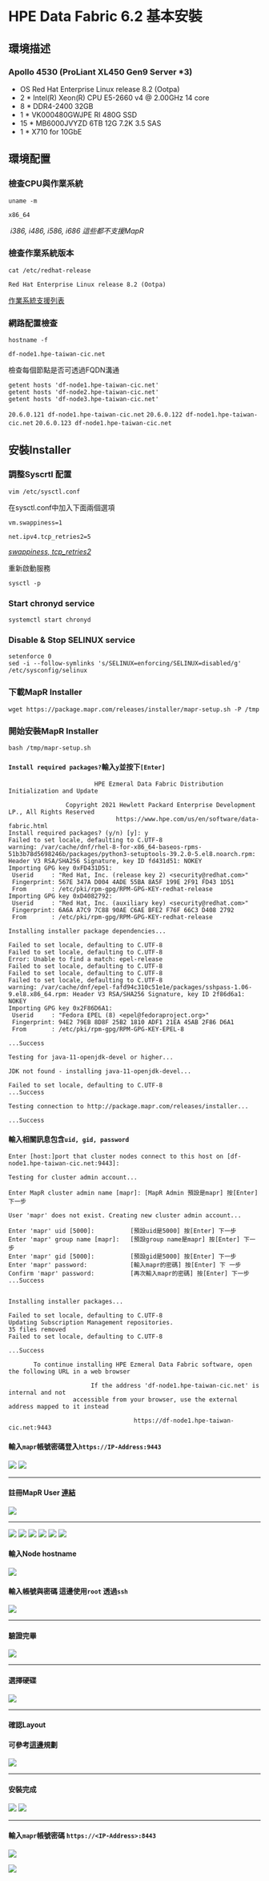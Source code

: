 # HPE Data Fabric 6.2 基本安裝
## 環境描述
### Apollo 4530 (ProLiant XL450 Gen9 Server *3)

* OS Red Hat Enterprise Linux release 8.2 (Ootpa)
* 2 *	Intel(R) Xeon(R) CPU E5-2660 v4 @ 2.00GHz 14 core
* 8 *  DDR4-2400 32GB 
* 1 *	VK000480GWJPE RI 480G SSD
* 15 * MB6000JVYZD 6TB 12G 7.2K 3.5 SAS
* 1 *  X710 for 10GbE



## 環境配置
### 檢查CPU與作業系統
```shell=
uname -m
```
`x86_64`

 *i386, i486, i586, i686 這些都不支援MapR*
 
### 檢查作業系統版本
```shell=
cat /etc/redhat-release
```
`Red Hat Enterprise Linux release 8.2 (Ootpa)`

[作業系統支援列表](https://docs.datafabric.hpe.com/62/InteropMatrix/r_os_matrix_6.x.html)

### 網路配置檢查
```shell=
hostname -f
```
`df-node1.hpe-taiwan-cic.net`

檢查每個節點是否可透過FQDN溝通

```shell=
getent hosts 'df-node1.hpe-taiwan-cic.net'
getent hosts 'df-node2.hpe-taiwan-cic.net'
getent hosts 'df-node3.hpe-taiwan-cic.net'
```

`20.6.0.121 df-node1.hpe-taiwan-cic.net`
`20.6.0.122 df-node1.hpe-taiwan-cic.net`
`20.6.0.123 df-node1.hpe-taiwan-cic.net`

## 安裝Installer

### 調整Syscrtl 配置
```shell=
vim /etc/sysctl.conf
```
在sysctl.conf中加入下面兩個選項

`vm.swappiness=1`

`net.ipv4.tcp_retries2=5`

*[swappiness, ](https://docs.datafabric.hpe.com/62/AdvancedInstallation/PreparingEachNode-memory.html?hl=swappiness)*
*[tcp_retries2](https://docs.datafabric.hpe.com/62/AdvancedInstallation/PreparingEachNode-infrastructure.html?hl=ipv4.tcp_retries2)*

重新啟動服務

```shell=
sysctl -p
```
### Start chronyd service
```shell=
systemctl start chronyd
```
### Disable & Stop SELINUX service
```shell=
setenforce 0
sed -i --follow-symlinks 's/SELINUX=enforcing/SELINUX=disabled/g' /etc/sysconfig/selinux
```
### 下載MapR Installer
```shell=
wget https://package.mapr.com/releases/installer/mapr-setup.sh -P /tmp
```

### 開始安裝MapR Installer

```shell=
bash /tmp/mapr-setup.sh
```
#### `Install required packages?`輸入`y`並按下`[Enter]`

```shell=
                        HPE Ezmeral Data Fabric Distribution Initialization and Update

                Copyright 2021 Hewlett Packard Enterprise Development LP., All Rights Reserved
                              https://www.hpe.com/us/en/software/data-fabric.html
Install required packages? (y/n) [y]: y
Failed to set locale, defaulting to C.UTF-8
warning: /var/cache/dnf/rhel-8-for-x86_64-baseos-rpms-51b3b78d5698246b/packages/python3-setuptools-39.2.0-5.el8.noarch.rpm: Header V3 RSA/SHA256 Signature, key ID fd431d51: NOKEY
Importing GPG key 0xFD431D51:
 Userid     : "Red Hat, Inc. (release key 2) <security@redhat.com>"
 Fingerprint: 567E 347A D004 4ADE 55BA 8A5F 199E 2F91 FD43 1D51
 From       : /etc/pki/rpm-gpg/RPM-GPG-KEY-redhat-release
Importing GPG key 0xD4082792:
 Userid     : "Red Hat, Inc. (auxiliary key) <security@redhat.com>"
 Fingerprint: 6A6A A7C9 7C88 90AE C6AE BFE2 F76F 66C3 D408 2792
 From       : /etc/pki/rpm-gpg/RPM-GPG-KEY-redhat-release

Installing installer package dependencies...

Failed to set locale, defaulting to C.UTF-8
Failed to set locale, defaulting to C.UTF-8
Error: Unable to find a match: epel-release
Failed to set locale, defaulting to C.UTF-8
Failed to set locale, defaulting to C.UTF-8
Failed to set locale, defaulting to C.UTF-8
warning: /var/cache/dnf/epel-fafd94c310c51e1e/packages/sshpass-1.06-9.el8.x86_64.rpm: Header V3 RSA/SHA256 Signature, key ID 2f86d6a1: NOKEY
Importing GPG key 0x2F86D6A1:
 Userid     : "Fedora EPEL (8) <epel@fedoraproject.org>"
 Fingerprint: 94E2 79EB 8D8F 25B2 1810 ADF1 21EA 45AB 2F86 D6A1
 From       : /etc/pki/rpm-gpg/RPM-GPG-KEY-EPEL-8

...Success

Testing for java-11-openjdk-devel or higher...

JDK not found - installing java-11-openjdk-devel...

Failed to set locale, defaulting to C.UTF-8
...Success

Testing connection to http://package.mapr.com/releases/installer...

...Success
```

#### 輸入相關訊息包含`uid, gid, password`

```shell=
Enter [host:]port that cluster nodes connect to this host on [df-node1.hpe-taiwan-cic.net:9443]:

Testing for cluster admin account...

Enter MapR cluster admin name [mapr]: [MapR Admin 預設是mapr] 按[Enter] 下一步

User 'mapr' does not exist. Creating new cluster admin account...

Enter 'mapr' uid [5000]:          [預設uid是5000] 按[Enter] 下一步
Enter 'mapr' group name [mapr]:   [預設group name是mapr] 按[Enter] 下一步
Enter 'mapr' gid [5000]:          [預設gid是5000] 按[Enter] 下一步
Enter 'mapr' password:            [輸入mapr的密碼] 按[Enter] 下 一步
Confirm 'mapr' password:          [再次輸入mapr的密碼] 按[Enter] 下一步
...Success


Installing installer packages...

Failed to set locale, defaulting to C.UTF-8
Updating Subscription Management repositories.
35 files removed
Failed to set locale, defaulting to C.UTF-8

...Success

       To continue installing HPE Ezmeral Data Fabric software, open the following URL in a web browser

                       If the address 'df-node1.hpe-taiwan-cic.net' is internal and not
                  accessible from your browser, use the external address mapped to it instead

                                   https://df-node1.hpe-taiwan-cic.net:9443
```


#### 輸入`mapr`帳號密碼登入`https://IP-Address:9443`
![](https://i.imgur.com/SQBtQVN.png)
![](https://i.imgur.com/OqHAuFb.png)

---

#### 註冊MapR User [連結](https://mapr.com/user/)
![](https://i.imgur.com/oGTem4v.png)

---

![](https://i.imgur.com/MdmBdiV.png)
![](https://i.imgur.com/x3NsMBn.png)
![](https://i.imgur.com/38iCfKm.png)
![](https://i.imgur.com/FaUB5GM.png)
![](https://i.imgur.com/XI8kobJ.png)
![](https://i.imgur.com/ae672bv.png)

#### 輸入Node hostname
![](https://i.imgur.com/4Viml90.png)

#### 輸入帳號與密碼 這邊使用`root` 透過`ssh`
![](https://i.imgur.com/Byisssi.png)

---

#### 驗證完畢
![](https://i.imgur.com/8gGLOhr.png)

---

#### 選擇硬碟
![](https://i.imgur.com/VcMVSJD.png)

---

#### 確認Layout
#### 可參考[這邊](https://docs.datafabric.hpe.com/62/AdvancedInstallation/PlanningtheCluster-examples.html)規劃

![](https://i.imgur.com/ZxNYu3L.png)


---

#### 安裝完成
![](https://i.imgur.com/idiw3sI.png)
![](https://i.imgur.com/Ye3ofZ0.png)

---

#### 輸入`mapr`帳號密碼 `https://<IP-Address>:8443`
![](https://i.imgur.com/4LUU0YH.png)

![](https://i.imgur.com/jsEzIa0.png)

